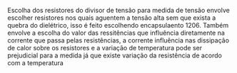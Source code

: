 Escolha dos resistores do divisor de tensão para medida de tensão envolve escolher resistores nos quais aguentem a tensão alta sem que exista a quebra do dielétrico, isso é feito escolhendo encapsulaento 1206. Também envolve a escolha do valor das ressitências que influência diretamente na corrente que passa pelas resistências, a corrente influência nas dissipação de calor sobre os resistores e a variação de temperatura pode ser prejudicial para a medida já que existe variação da resistência de acordo com a temperatura
